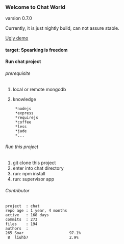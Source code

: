 

### Welcome to Chat World ###

varsion 0.7.0

Currently,  it is just nightly build, can not assure stable.

[Ugly demo](http://www.soaror.com)

#### target:  Spearking is freedom

#### Run chat project
###### prerequisite

1. local or remote mongodb
2. knowledge

        *nodejs
        *express
        *requirejs
        *coffee
        *less
        *jade
        *...

###### Run this project

1. git clone this project
2. enter into chat directory
3. run:  npm install
4. run:  supervisor app

###### Contributor

    project  : chat
    repo age : 1 year, 4 months
    active   : 168 days
    commits  : 273
    files    : 194
    authors  :
    265	Soar                    97.1%
     8	liuhb7                  2.9%


